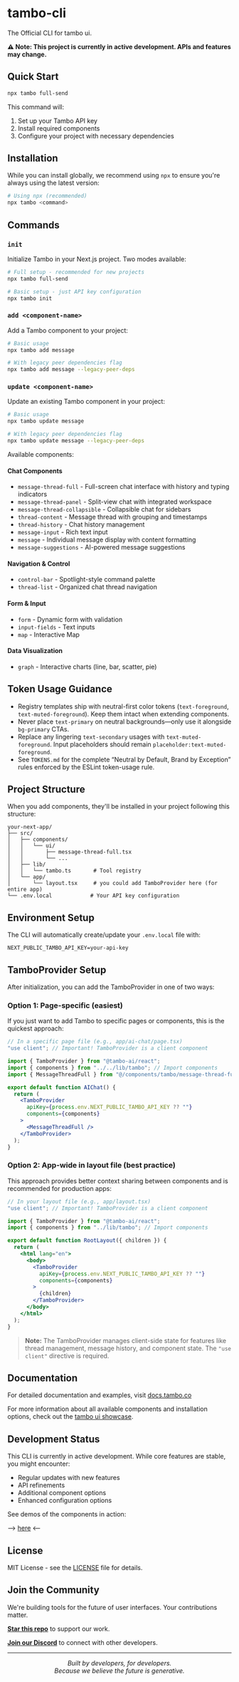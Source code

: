 # tambo-cli

The Official CLI for tambo ui.

**⚠️ Note: This project is currently in active development. APIs and features may change.**

## Quick Start

```bash
npx tambo full-send
```

This command will:

1. Set up your Tambo API key
2. Install required components
3. Configure your project with necessary dependencies

## Installation

While you can install globally, we recommend using `npx` to ensure you're always using the latest version:

```bash
# Using npx (recommended)
npx tambo <command>
```

## Commands

### `init`

Initialize Tambo in your Next.js project. Two modes available:

```bash
# Full setup - recommended for new projects
npx tambo full-send

# Basic setup - just API key configuration
npx tambo init
```

### `add <component-name>`

Add a Tambo component to your project:

```bash
# Basic usage
npx tambo add message

# With legacy peer dependencies flag
npx tambo add message --legacy-peer-deps
```

### `update <component-name>`

Update an existing Tambo component in your project:

```bash
# Basic usage
npx tambo update message

# With legacy peer dependencies flag
npx tambo update message --legacy-peer-deps
```

Available components:

#### Chat Components

- `message-thread-full` - Full-screen chat interface with history and typing indicators
- `message-thread-panel` - Split-view chat with integrated workspace
- `message-thread-collapsible` - Collapsible chat for sidebars
- `thread-content` - Message thread with grouping and timestamps
- `thread-history` - Chat history management
- `message-input` - Rich text input
- `message` - Individual message display with content formatting
- `message-suggestions` - AI-powered message suggestions

#### Navigation & Control

- `control-bar` - Spotlight-style command palette
- `thread-list` - Organized chat thread navigation

#### Form & Input

- `form` - Dynamic form with validation
- `input-fields` - Text inputs
- `map` - Interactive Map

#### Data Visualization

- `graph` - Interactive charts (line, bar, scatter, pie)

## Token Usage Guidance

- Registry templates ship with neutral-first color tokens (`text-foreground`, `text-muted-foreground`). Keep them intact when extending components.
- Never place `text-primary` on neutral backgrounds—only use it alongside `bg-primary` CTAs.
- Replace any lingering `text-secondary` usages with `text-muted-foreground`. Input placeholders should remain `placeholder:text-muted-foreground`.
- See `TOKENS.md` for the complete “Neutral by Default, Brand by Exception” rules enforced by the ESLint token-usage rule.

## Project Structure

When you add components, they'll be installed in your project following this structure:

```
your-next-app/
├── src/
│   ├── components/
│   │   └── ui/
│   │       ├── message-thread-full.tsx
│   │       └── ...
│   ├── lib/
│   │   └── tambo.ts       # Tool registry
│   └── app/
│       └── layout.tsx     # you could add TamboProvider here (for entire app)
└── .env.local            # Your API key configuration
```

## Environment Setup

The CLI will automatically create/update your `.env.local` file with:

```env
NEXT_PUBLIC_TAMBO_API_KEY=your-api-key
```

## TamboProvider Setup

After initialization, you can add the TamboProvider in one of two ways:

### Option 1: Page-specific (easiest)

If you just want to add Tambo to specific pages or components, this is the quickest approach:

```jsx
// In a specific page file (e.g., app/ai-chat/page.tsx)
"use client"; // Important! TamboProvider is a client component

import { TamboProvider } from "@tambo-ai/react";
import { components } from "../../lib/tambo"; // Import components
import { MessageThreadFull } from "@/components/tambo/message-thread-full";

export default function AIChat() {
  return (
    <TamboProvider
      apiKey={process.env.NEXT_PUBLIC_TAMBO_API_KEY ?? ""}
      components={components}
    >
      <MessageThreadFull />
    </TamboProvider>
  );
}
```

### Option 2: App-wide in layout file (best practice)

This approach provides better context sharing between components and is recommended for production apps:

```jsx
// In your layout file (e.g., app/layout.tsx)
"use client"; // Important! TamboProvider is a client component

import { TamboProvider } from "@tambo-ai/react";
import { components } from "../lib/tambo"; // Import components

export default function RootLayout({ children }) {
  return (
    <html lang="en">
      <body>
        <TamboProvider
          apiKey={process.env.NEXT_PUBLIC_TAMBO_API_KEY ?? ""}
          components={components}
        >
          {children}
        </TamboProvider>
      </body>
    </html>
  );
}
```

> **Note:** The TamboProvider manages client-side state for features like thread management, message history, and component state. The `"use client"` directive is required.

## Documentation

For detailed documentation and examples, visit [docs.tambo.co](https://docs.tambo.co)

For more information about all available components and installation options, check out the [tambo ui showcase](https://github.com/tambo-ai/tambo/tree/main/showcase).

## Development Status

This CLI is currently in active development. While core features are stable, you might encounter:

- Regular updates with new features
- API refinements
- Additional component options
- Enhanced configuration options

See demos of the components in action:

--> [here](https://ui.tambo.co/) <--

## License

MIT License - see the [LICENSE](https://github.com/tambo-ai/tambo/blob/main/LICENSE) file for details.

## Join the Community

We're building tools for the future of user interfaces. Your contributions matter.

**[Star this repo](https://github.com/tambo-ai/tambo)** to support our work.

**[Join our Discord](https://discord.gg/dJNvPEHth6)** to connect with other developers.

---

<p align="center">
  <i>Built by developers, for developers.</i><br>
  <i>Because we believe the future is generative.</i>
</p>
